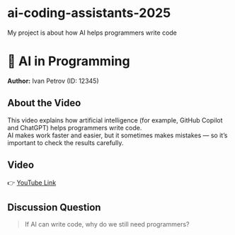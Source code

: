 # ai-coding-assistants-2025
My project is about how AI helps programmers write code
# 🤖 AI in Programming

**Author:** Ivan Petrov (ID: 12345)

## About the Video
This video explains how artificial intelligence (for example, GitHub Copilot and ChatGPT) helps programmers write code.  
AI makes work faster and easier, but it sometimes makes mistakes — so it’s important to check the results carefully.

## Video
👉 [YouTube Link](https://youtu.be/example)

## Discussion Question
> If AI can write code, why do we still need programmers?
